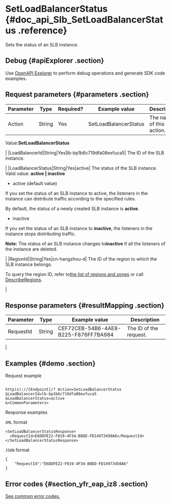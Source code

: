 # SetLoadBalancerStatus {#doc_api_Slb_SetLoadBalancerStatus .reference}

Sets the status of an SLB instance.

## Debug {#apiExplorer .section}

Use [OpenAPI Explorer](https://api.aliyun.com/#product=Slb&api=SetLoadBalancerStatus) to perform debug operations and generate SDK code examples.

## Request parameters {#parameters .section}

|Parameter|Type|Required?|Example value|Description|
|---------|----|---------|-------------|-----------|
|Action|String|Yes|SetLoadBalancerStatus| The name of this action.

 Value:**SetLoadBalancerStatus**

 |
|LoadBalancerId|String|Yes|lb-bp1b6c719dfa08exfuca5| The ID of the SLB instance.

 |
|LoadBalancerStatus|String|Yes|active| The status of the SLB instance. Valid value: **active | inactive**

 -   active \(default value\)

If you set the status of an SLB instance to active, the listeners in the instance can distribute traffic according to the specified rules.

By default, the status of a newly created SLB instance is **active**.

-   inactive

If you set the status of an SLB instance to **inactive**, the listeners in the instance stops distributing traffic.


 **Note:** The status of an SLB instance changes to**inactive** if all the listeners of the instance are deleted.

 |
|RegionId|String|Yes|cn-hangzhou-d| The ID of the region to which the SLB instance belongs.

 To query the region ID, refer to[the list of regions and zones](~~40654~~) or call [DescribeRegions](~~25609~~).

 |

## Response parameters {#resultMapping .section}

|Parameter|Type|Example value|Description|
|---------|----|-------------|-----------|
|RequestId|String|CEF72CEB-54B6-4AE8-B225-F876FF7BA984| The ID of the request.

 |

## Examples {#demo .section}

Request example

``` {#request_demo}

http(s)://[Endpoint]/? Action=SetLoadBalancerStatus
&LoadBalancerId=lb-bp1b6c719dfa08exfuca5
&LoadBalancerStatus=active
&<CommonParameters>

```

Response examples

`XML` format

``` {#xml_return_success_demo}
<SetLoadBalancerStatusResponse>
  <RequestId>E6DDFE22-F019-4F34-B8DD-FD14973450A6</RequestId>
</SetLoadBalancerStatusResponse>

```

`JSON` format

``` {#json_return_success_demo}
{
	"RequestId":"E6DDFE22-F019-4F34-B8DD-FD14973450A6"
}
```

## Error codes {#section_yfr_eap_iz8 .section}

[See common error codes.](https://error-center.alibabacloud.com/status/product/Slb)

